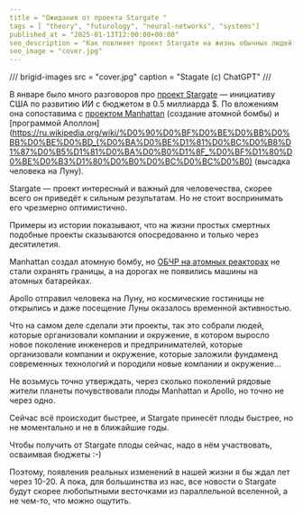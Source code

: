 ```yaml
---
title = "Ожидания от проекта Stargate "
tags = [ "theory", "futurology", "neural-networks", "systems"]
published_at = "2025-01-13T12:00:00+00:00"
seo_description = "Как повлияет проект Stargate на жизнь обычных людей."
seo_image = "cover.jpg"
---
```


/// brigid-images
src = "cover.jpg"
caption = "Stagate (c) ChatGPT"
///

В январе было много разговоров про [проект Stargate](https://openai.com/index/announcing-the-stargate-project/) — инициативу США по развитию ИИ с бюджетом в 0.5 миллиарда $. По вложениям она сопоставима с [проектом Manhattan](https://ru.wikipedia.org/wiki/%D0%9C%D0%B0%D0%BD%D1%85%D1%8D%D1%82%D1%82%D0%B5%D0%BD%D1%81%D0%BA%D0%B8%D0%B9_%D0%BF%D1%80%D0%BE%D0%B5%D0%BA%D1%82) (создание атомной бомбы) и [программой Аполлон](https://ru.wikipedia.org/wiki/%D0%90%D0%BF%D0%BE%D0%BB%D0%BB%D0%BE%D0%BD_(%D0%BA%D0%BE%D1%81%D0%BC%D0%B8%D1%87%D0%B5%D1%81%D0%BA%D0%B0%D1%8F_%D0%BF%D1%80%D0%BE%D0%B3%D1%80%D0%B0%D0%BC%D0%BC%D0%B0) (высадка человека на Луну).

Stargate — проект интересный и важный для человечества, скорее всего он приведёт к сильным результатам. Но не стоит воспринимать его чрезмерно оптимистично.

Примеры из истории показывают, что на жизни простых смертных подобные проекты сказываются опосредованно и только через десятилетия.

Manhattan создал атомную бомбу, но [ОБЧР на атомных реакторах](https://ru.wikipedia.org/wiki/%D0%9C%D0%B5%D1%85_(%D0%B1%D1%80%D0%BE%D0%BD%D0%B5%D1%82%D0%B5%D1%85%D0%BD%D0%B8%D0%BA%D0%B0)) не стали охранять границы, а на дорогах не появились машины на атомных батарейках.

Apollo отправил человека на Луну, но космические гостиницы не открылись и даже посещение Луны оказалось временной активностью.

Что на самом деле сделали эти проекты, так это собрали людей, которые организовали компании и окружение, в котором выросло новое поколение инженеров и предпринимателей, которые организовали компании и окружение, которые заложили фундаменд современных технологий и породили новые компании и окружение…

Не возьмусь точно утверждать, через сколько поколений рядовые жители планеты почувствовали плоды Manhattan и Apollo, но точно не через одно.

Сейчас всё происходит быстрее, и Stargate принесёт плоды быстрее, но не моментально и не в ближайшие годы.

Чтобы получить от Stargate плоды сейчас, надо в нём участвовать, осваимвая бюджеты :-)

Поэтому, появления реальных изменений в нашей жизни я бы ждал лет через 10-20. А пока, для большинства из нас, все новости о Stargate будут скорее любопытными весточками из параллельной вселенной, а не чем-то, что можно ощутить.

